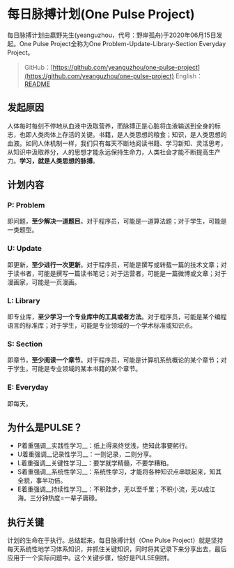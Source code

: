 # 每日脉搏计划(One Pulse Project)
每日脉搏计划由嬴野先生(yeanguzhou，代号：野岸孤舟)于2020年06月15日发起。One Pulse Project全称为One Problem-Update-Library-Section Everyday Project。

> GitHub：[https://github.com/yeanguzhou/one-pulse-project](https://github.com/yeanguzhou/one-pulse-project) 
> English：[README](./README.md)

## 发起原因
人体每时每刻不停地从血液中汲取营养，而脉搏正是心脏将血液输送到全身的标志，也即人类肉体上存活的关键。书籍，是人类思想的粮食；知识，是人类思想的血液。如同人体机制一样，我们只有每天不断地阅读书籍、学习新知、灵活思考，从知识中汲取养分，人的思想才能永远保持生命力，人类社会才能不断提高生产力。__学习，就是人类思想的脉搏__。

## 计划内容
### P: Problem
即问题，__至少解决一道题目__。对于程序员，可能是一道算法题；对于学生，可能是一类题型。

### U: Update
即更新，__至少进行一次更新__。对于程序员，可能是撰写或转载一篇的技术文章；对于读书者，可能是撰写一篇读书笔记；对于运营者，可能是一篇微博或文章；对于漫画家，可能是一页漫画。

### L: Library
即专业库，__至少学习一个专业库中的工具或者方法__。对于程序员，可能是某个编程语言的标准库；对于学生，可能是专业领域的一个学术标准或知识点。

### S: Section
即章节，__至少阅读一个章节__。对于程序员，可能是计算机系统概论的某个章节；对于学生，可能是专业领域的某本书籍的某个章节。

### E: Everyday
即每天。

## 为什么是PULSE？
* P着重强调__实践性学习__：纸上得来终觉浅，绝知此事要躬行。
* U着重强调__记录性学习__：一则记录，二则分享。
* L着重强调__关键性学习__：要学就学精髓，不要学糟粕。
* S着重强调__系统性学习__：系统性学习，才能将各种知识点串联起来，知其全貌，事半功倍。
* E着重强调__持续性学习__：不积跬步，无以至千里；不积小流，无以成江海。三分钟热度=一辈子庸碌。

## 执行关键
计划的生命在于执行。总结起来，每日脉搏计划（One Pulse Project）就是坚持每天系统性地学习体系知识，并抓住关键知识，同时将其记录下来分享出去，最后应用于一个实际问题中。这个关键步骤，恰好是PULSE倒拼。